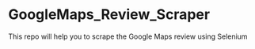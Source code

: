 # GoogleMaps_Review_Scraper
This repo will help you to scrape the Google Maps review using Selenium
